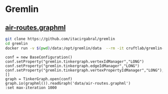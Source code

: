 # Gremlin

## [air-routes.graphml](https://github.com/krlawrence/graph/tree/master/sample-data)

```bash
git clone https://github.com/itacirgabral/gremlin
cd gremlin
docker run -v $(pwd)/data:/opt/gremlin/data  --rm -it cruftlab/gremlin-console
```

```groove
conf = new BaseConfiguration()
conf.setProperty("gremlin.tinkergraph.vertexIdManager","LONG")
conf.setProperty("gremlin.tinkergraph.edgeIdManager","LONG")
conf.setProperty("gremlin.tinkergraph.vertexPropertyIdManager","LONG");[]
graph = TinkerGraph.open(conf)
graph.io(graphml()).readGraph('data/air-routes.graphml')
:set max-iteration 1000
```